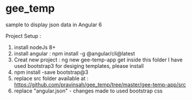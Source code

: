 # gee_temp
sample to display json data in Angular 6

Project Setup :
1. install nodeJs 8+ 
2. install angular : npm install -g @angular/cli@latest  
3. Creat new project : ng new gee-temp-app   get inside this folder 
I have used bootstrap3 for desiging templates, please install
4. npm install -save bootstrap@3
5. replace src folder available at : https://github.com/pravinsah/gee_temp/tree/master/gee-temp-app/src 
6. replace "angular.json" - changes made to used bootstrap css

